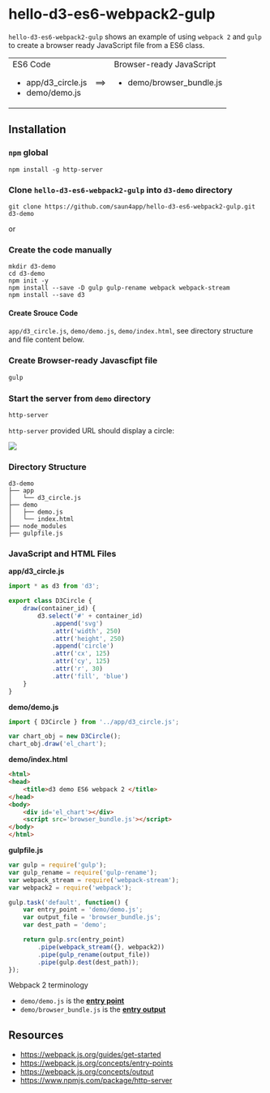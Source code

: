 # hello-d3-es6-webpack2-gulp
`hello-d3-es6-webpack2-gulp` shows an example of using `webpack 2` and `gulp` to create a browser ready JavaScript file from a ES6 class.  

<style>
td { valign:top; }
</style>

<table>
<tr>
<td valign="top">ES6 Code
<ul>
<li>app/d3_circle.js</li>
<li>demo/demo.js</li>
</ul>
</td>
<td> ==> </td>
<td valign="top">Browser-ready JavaScript
<ul><li>demo/browser_bundle.js</li></ul>
</td>
</tr>
</table>


## Installation

### `npm` global
```
npm install -g http-server
```

### Clone `hello-d3-es6-webpack2-gulp` into `d3-demo` directory
```
git clone https://github.com/saun4app/hello-d3-es6-webpack2-gulp.git d3-demo
```

or

### Create the code manually

```
mkdir d3-demo
cd d3-demo
npm init -y
npm install --save -D gulp gulp-rename webpack webpack-stream
npm install --save d3
```

#### Create Srouce Code
`app/d3_circle.js`, `demo/demo.js`, `demo/index.html`, see directory structure and file content below.

### Create Browser-ready Javascfipt file
```bash
gulp
```

### Start the server from `demo` directory
```bash
http-server
```
`http-server` provided URL should display a circle:
<div>
<img src="https://rawgit.com/saun4app/hello-d3-es6-webpack2-gulp/master/circle.svg">
</div>

### Directory Structure
```
d3-demo
├── app
│   └── d3_circle.js
├── demo
│   ├── demo.js
│   └── index.html
├── node_modules
├── gulpfile.js
```

### JavaScript and HTML Files

**app/d3_circle.js**

```javascript
import * as d3 from 'd3';

export class D3Circle {
    draw(container_id) {
        d3.select('#' + container_id)
            .append('svg')
            .attr('width', 250)
            .attr('height', 250)
            .append('circle')
            .attr('cx', 125)
            .attr('cy', 125)
            .attr('r', 30)
            .attr('fill', 'blue')
    }
}

```

**demo/demo.js**

```javascript
import { D3Circle } from '../app/d3_circle.js';

var chart_obj = new D3Circle();
chart_obj.draw('el_chart');
```

**demo/index.html**

```html
<html>
<head>
    <title>d3 demo ES6 webpack 2 </title>
</head>
<body>
    <div id='el_chart'></div>
    <script src='browser_bundle.js'></script>
</body>
</html>
```

**gulpfile.js**

```javascript
var gulp = require('gulp');
var gulp_rename = require('gulp-rename');
var webpack_stream = require('webpack-stream');
var webpack2 = require('webpack');

gulp.task('default', function() {
    var entry_point = 'demo/demo.js';
    var output_file = 'browser_bundle.js';
    var dest_path = 'demo';

    return gulp.src(entry_point)
        .pipe(webpack_stream({}, webpack2))
        .pipe(gulp_rename(output_file))
        .pipe(gulp.dest(dest_path));
});
```

Webpack 2 terminology
- `demo/demo.js` is the <a href="https://webpack.js.org/concepts/entry-points" target="_black">**entry point**</a>
- `demo/browser_bundle.js` is the <a href="https://webpack.js.org/concepts/output" target="_black">**entry output**</a>


## Resources
- https://webpack.js.org/guides/get-started
- https://webpack.js.org/concepts/entry-points
- https://webpack.js.org/concepts/output
- https://www.npmjs.com/package/http-server
